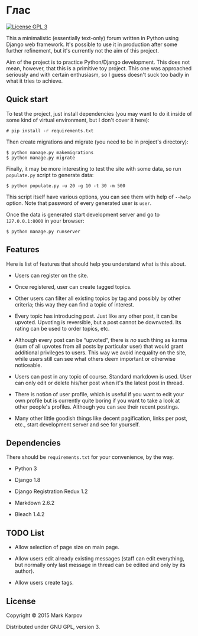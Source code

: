 # Глас

[![License GPL 3](https://img.shields.io/badge/license-GPL_3-green.svg)](http://www.gnu.org/licenses/gpl-3.0.txt)

This a minimalistic (essentially text-only) forum written in Python using
Django web framework. It's possible to use it in production after some
further refinement, but it's currently not the aim of this project.

Aim of the project is to practice Python/Django development. This does not
mean, however, that this is a primitive toy project. This one was approached
seriously and with certain enthusiasm, so I guess doesn't suck too badly in
what it tries to achieve.

## Quick start

To test the project, just install dependencies (you may want to do it inside
of some kind of virtual environment, but I don't cover it here):

```
# pip install -r requirements.txt
```

Then create migrations and migrate (you need to be in project's directory):

```
$ python manage.py makemigrations
$ python manage.py migrate
```

Finally, it may be more interesting to test the site with some data, so run
`populate.py` script to generate data:

```
$ python populate.py -u 20 -g 10 -t 30 -m 500
```

This script itself have various options, you can see them with help of
`--help` option. Note that password of every generated user is `user`.

Once the data is generated start development server and go to
`127.0.0.1:8000` in your browser:

```
$ python manage.py runserver
```

## Features

Here is list of features that should help you understand what is this about.

* Users can register on the site.

* Once registered, user can create tagged topics.

* Other users can filter all existing topics by tag and possibly by other
  criteria; this way they can find a topic of interest.

* Every topic has introducing post. Just like any other post, it can be
  upvoted. Upvoting is reversible, but a post cannot be downvoted. Its
  rating can be used to order topics, etc.

* Although every post can be “upvoted”, there is *no* such thing as karma
  (sum of all upvotes from all posts by particular user) that would grant
  additional privileges to users. This way we avoid inequality on the site,
  while users still can see what others deem important or otherwise
  noticeable.

* Users can post in any topic of course. Standard markdown is used. User can
  only edit or delete his/her post when it's the latest post in thread.

* There is notion of user profile, which is useful if you want to edit your
  own profile but is currently quite boring if you want to take a look at
  other people's profiles. Although you can see their recent postings.

* Many other little goodish things like decent pagification, links per post,
  etc., start development server and see for yourself.

## Dependencies

There should be `requirements.txt` for your convenience, by the way.

* Python 3

* Django 1.8

* Django Registration Redux 1.2

* Markdown 2.6.2

* Bleach 1.4.2

## TODO List

* Allow selection of page size on main page.

* Allow users edit already existing messages (staff can edit everything, but
  normally only last message in thread can be edited and only by its
  author).

* Allow users create tags.

## License

Copyright © 2015 Mark Karpov

Distributed under GNU GPL, version 3.
